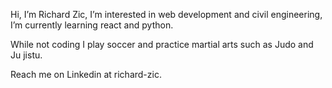 Hi, I’m Richard Zic,
I’m interested in web development and civil engineering,
I’m currently learning react and python.

While not coding I play soccer and practice martial arts such as Judo and Ju jistu.

Reach me on Linkedin at richard-zic.
